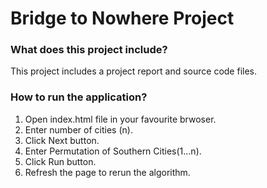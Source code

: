 # Bridge to Nowhere Project

### What does this project include?
This project includes a project report and source code files.
### How to run the application?
1. Open index.html file in your favourite brwoser.
2. Enter number of cities (n).
3. Click Next button.
4. Enter Permutation of Southern Cities(1...n).
5. Click Run button.
6. Refresh the page to rerun the algorithm.
